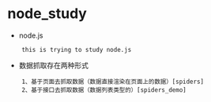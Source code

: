 # node_study

 - node.js
```angular2html
    this is trying to study node.js
```
    
    
 - 数据抓取存在两种形式
```angular2html
    1、基于页面去抓取数据（数据直接渲染在页面上的数据）[spiders]
    2、基于接口去抓取数据（数据列表类型的）[spiders_demo]
```